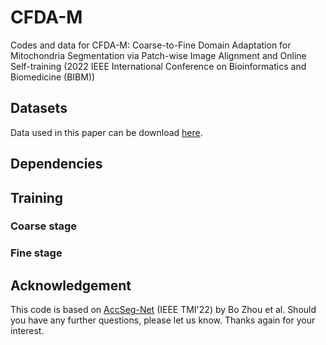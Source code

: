 # CFDA-M
Codes and data for CFDA-M: Coarse-to-Fine Domain Adaptation for Mitochondria Segmentation via Patch-wise Image Alignment and Online Self-training (2022 IEEE International Conference on Bioinformatics and Biomedicine (BIBM))
## Datasets
Data used in this paper can be download [here](https://pan.baidu.com/s/1loxVwzj0OeIw2OOQLrH36g?pwd=wf5f).
## Dependencies
## Training
### Coarse stage
### Fine stage
## Acknowledgement
This code is based on [AccSeg-Net](https://github.com/weih527/SSNS-Net) (IEEE TMI'22) by Bo Zhou et al. Should you have any further questions, please let us know. Thanks again for your interest.

